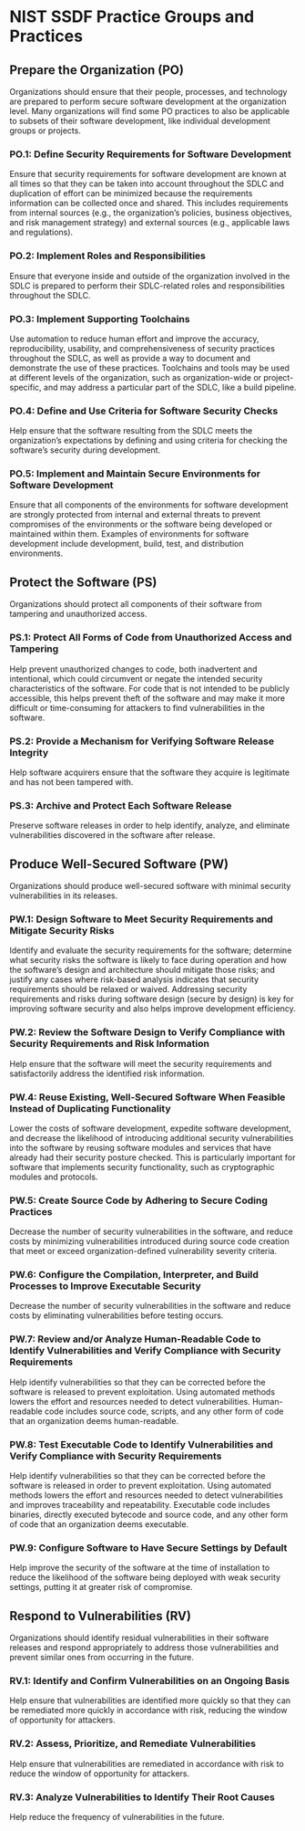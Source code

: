 # NIST SSDF Practice Groups and Practices


## Prepare the Organization (PO)

Organizations should ensure that their people,
processes, and technology are prepared to perform secure software development at the
organization level. Many organizations will find some PO practices to also be applicable
to subsets of their software development, like individual development groups or projects.

### PO.1: Define Security Requirements for Software Development

Ensure that security requirements for software development are known at all times so that they can be taken into account throughout the SDLC and duplication of effort can be minimized because the requirements information can be collected once and shared. This includes requirements from internal sources (e.g., the organization’s policies, business objectives, and risk management strategy) and external sources (e.g., applicable laws and regulations).

### PO.2: Implement Roles and Responsibilities

Ensure that everyone inside and outside of the organization involved in the SDLC is prepared to perform their SDLC-related roles and responsibilities throughout the SDLC.

### PO.3: Implement Supporting Toolchains

Use automation to reduce human effort and improve the accuracy, reproducibility, usability, and comprehensiveness of security practices throughout the SDLC, as well as provide a way to document and demonstrate the use of these practices. Toolchains and tools may be used at different levels of the organization, such as organization-wide or project-specific, and may address a particular part of the SDLC, like a build pipeline.

### PO.4: Define and Use Criteria for Software Security Checks

Help ensure that the software resulting from the SDLC meets the organization’s expectations by defining and using criteria for checking the software’s security during development.

### PO.5: Implement and Maintain Secure Environments for Software Development

Ensure that all components of the environments for software development are strongly protected from internal and external threats to prevent compromises of the environments or the software being developed or maintained within them. Examples of environments for software development include development, build, test, and distribution environments.

## Protect the Software (PS)

Organizations should protect all components of their
software from tampering and unauthorized access.

### PS.1: Protect All Forms of Code from Unauthorized Access and Tampering

Help prevent unauthorized changes to code, both inadvertent and intentional, which could circumvent or negate the intended security characteristics of the software. For code that is not intended to be publicly accessible, this helps prevent theft of the software and may make it more difficult or time-consuming for attackers to find vulnerabilities in the software.

### PS.2: Provide a Mechanism for Verifying Software Release Integrity

Help software acquirers ensure that the software they acquire is legitimate and has not been tampered with.

### PS.3: Archive and Protect Each Software Release

Preserve software releases in order to help identify, analyze, and eliminate vulnerabilities discovered in the software after release.

## Produce Well-Secured Software (PW)

Organizations should produce well-secured
software with minimal security vulnerabilities in its releases.

### PW.1: Design Software to Meet Security Requirements and Mitigate Security Risks

Identify and evaluate the security requirements for the software; determine what security risks the software is likely to face during operation and how the software’s design and architecture should mitigate those risks; and justify any cases where risk-based analysis indicates that security requirements should be relaxed or waived. Addressing security requirements and risks during software design (secure by design) is key for improving software security and also helps improve development efficiency.

### PW.2: Review the Software Design to Verify Compliance with Security Requirements and Risk Information

Help ensure that the software will meet the security requirements and satisfactorily address the identified risk information.

### PW.4: Reuse Existing, Well-Secured Software When Feasible Instead of Duplicating Functionality

Lower the costs of software development, expedite software development, and decrease the likelihood of introducing additional security vulnerabilities into the software by reusing software modules and services that have already had their security posture checked. This is particularly important for software that implements security functionality, such as cryptographic modules and protocols.

### PW.5: Create Source Code by Adhering to Secure Coding Practices

Decrease the number of security vulnerabilities in the software, and reduce costs by minimizing vulnerabilities introduced during source code creation that meet or exceed organization-defined vulnerability severity criteria.

### PW.6: Configure the Compilation, Interpreter, and Build Processes to Improve Executable Security

Decrease the number of security vulnerabilities in the software and reduce costs by eliminating vulnerabilities before testing occurs.

### PW.7: Review and/or Analyze Human-Readable Code to Identify Vulnerabilities and Verify Compliance with Security Requirements

Help identify vulnerabilities so that they can be corrected before the software is released to prevent exploitation. Using automated methods lowers the effort and resources needed to detect vulnerabilities. Human-readable code includes source code, scripts, and any other form of code that an organization deems human-readable.

### PW.8: Test Executable Code to Identify Vulnerabilities and Verify Compliance with Security Requirements

Help identify vulnerabilities so that they can be corrected before the software is released in order to prevent exploitation. Using automated methods lowers the effort and resources needed to detect vulnerabilities and improves traceability and repeatability. Executable code includes binaries, directly executed bytecode and source code, and any other form of code that an organization deems executable.

### PW.9: Configure Software to Have Secure Settings by Default

Help improve the security of the software at the time of installation to reduce the likelihood of the software being deployed with weak security settings, putting it at greater risk of compromise.

## Respond to Vulnerabilities (RV)

Organizations should identify residual vulnerabilities
in their software releases and respond appropriately to address those vulnerabilities and
prevent similar ones from occurring in the future.

### RV.1: Identify and Confirm Vulnerabilities on an Ongoing Basis

Help ensure that vulnerabilities are identified more quickly so that they can be remediated more quickly in accordance with risk, reducing the window of opportunity for attackers.

### RV.2: Assess, Prioritize, and Remediate Vulnerabilities

Help ensure that vulnerabilities are remediated in accordance with risk to reduce the window of opportunity for attackers.

### RV.3: Analyze Vulnerabilities to Identify Their Root Causes

Help reduce the frequency of vulnerabilities in the future.

